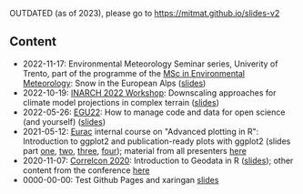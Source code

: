 OUTDATED (as of 2023), please go to https://mitmat.github.io/slides-v2

## Content

-   2022-11-17: Environmental Meteorology Seminar series, Univerity of Trento, part of the programme of the [MSc in Environmental Meteorology](https://international.unitn.it/environmental-meteorology): Snow in the European Alps ([slides](https://mitmat.github.io/slides/2022-11-17-envmetsem/envmet-seminar.html))
-   2022-10-19: [INARCH 2022 Workshop](https://inarch.usask.ca/news-events/inarch-workshop-2022.php): Downscaling approaches for climate model projections in complex terrain ([slides](https://mitmat.github.io/slides/2022-10-19-inarch/inarch-matiu-downscaling.html))
-   2022-05-26: [EGU22](https://www.egu22.eu/): How to manage code and data for open science (and yourself) ([slides](https://mitmat.github.io/slides/2022-05-26-egu/code-data-open-science.html))
-   2021-05-12: [Eurac](https://www.eurac.edu/) internal course on "Advanced plotting in R": Introduction to ggplot2 and publication-ready plots with ggplot2 (slides part  [one](https://mitmat.github.io/slides/2021-05-12-ggplot/ggplot-01-intro.html), [two](https://mitmat.github.io/slides/2021-05-12-ggplot/ggplot-02-extra-packages.html), [three](https://mitmat.github.io/slides/2021-05-12-ggplot/ggplot-03-design-basics.html), [four](https://mitmat.github.io/slides/2021-05-12-ggplot/ggplot-04-publication-ready.html)); material from all presenters [here](https://gitlab.inf.unibz.it/rmeetupbz/plottingr_2021)
-   2020-11-07: [Correlcon 2020](https://correlaid.org/events/2020-11/correlcon/): Introduction to Geodata in R ([slides](https://mitmat.github.io/slides/2020-11-07-correlcon/intro-spatial-r.html)); other content from the conference [here](https://docs.correlaid.org/correlcollection/correlcon/2020)
-   0000-00-00: Test Github Pages and xaringan [slides](https://mitmat.github.io/slides/0000-00-00-test/test-gh)



